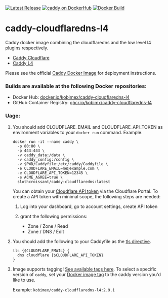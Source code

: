 [![Latest Release][version-image]][version-url]
[![caddy on DockerHub][dockerhub-image]][dockerhub-url]
[![Docker Build][gh-actions-image]][gh-actions-url]

# caddy-cloudflaredns-l4

Caddy docker image combining the cloudflaredns and the low level l4 plugins respectively.

- [Caddy Cloudflare](https://github.com/caddy-dns/cloudflare)
- [Caddy L4](https://github.com/mholt/caddy-l4)

Please see the official [Caddy Docker Image](https://hub.docker.com/_/caddy) for deployment instructions.

### Builds are available at the following Docker repositories:

* Docker Hub: [docker.io/kobimex/caddy-cloudflaredns-l4](https://hub.docker.com/r/kobimex/caddy-cloudflaredns-l4)
* GitHub Container Registry: [ghcr.io/kobimx/caddy-cloudflaredns-l4](https://ghcr.io/kobimx/caddy-cloudflaredns-l4)

### Uage: 

1. You should add CLOUDFLARE_EMAIL and CLOUDFLARE_API_TOKEN as environment variables to your `docker run` command. Example:

      ```
      docker run -it --name caddy \
        -p 80:80 \
        -p 443:443 \
        -v caddy_data:/data \
        -v caddy_config:/config \
        -v $PWD/Caddyfile:/etc/caddy/Caddyfile \
        -e CLOUDFLARE_EMAIL=me@example.com \
        -e CLOUDFLARE_API_TOKEN=12345 \
        -e ACME_AGREE=true \
        slothcroissant/caddy-cloudflaredns:latest
      ```
      
      You can obtain your [Cloudflare API token](https://support.cloudflare.com/hc/en-us/articles/200167836-Managing-API-Tokens-and-Keys) via the Cloudflare Portal. To create a API token with minimal scope, the following steps are needed:

   1. Log into your dashboard, go to account settings, create API token
   2. grant the following permissions:

      * Zone / Zone / Read
      * Zone / DNS / Edit
      
2. You should add the following to your Caddyfile as the [tls directive](https://caddyserver.com/docs/caddyfile/directives/tls#tls). 

   ```
   tls {$CLOUDFLARE_EMAIL} { 
     dns cloudflare {$CLOUDFLARE_API_TOKEN}
   }
   ```

3. Image supports tagging! [See available tags here](https://hub.docker.com/r/kobimex/caddy-cloudflaredns-l4/tags). To select a specific version of `caddy`, set your [Docker image tag](https://docs.docker.com/engine/reference/run/#imagetag) to the caddy version you'd like to use. 

   Example: `kobimex/caddy-cloudflaredns-l4:2.9.1`

[version-image]: https://img.shields.io/github/v/release/kobimx/caddy-cloudflaredns-l4?style=for-the-badge
[version-url]: https://github.com/kobimx/caddy-cloudflaredns-l4/releases

[gh-actions-image]: https://img.shields.io/github/actions/workflow/status/kobimx/caddy-cloudflaredns-l4/main.yml?style=for-the-badge
[gh-actions-url]: https://github.com/kobimx/caddy-cloudflaredns-l4/actions

[dockerhub-image]: https://img.shields.io/docker/pulls/kobimex/caddy-cloudflaredns-l4?label=DockerHub%20Pulls&style=for-the-badge
[dockerhub-url]: https://hub.docker.com/r/kobimex/caddy-cloudflaredns-l4
